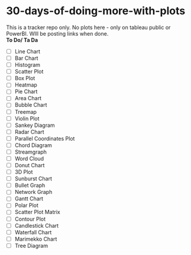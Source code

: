 # 30-days-of-doing-more-with-plots
This is a tracker repo only. No plots here - only on tableau public or PowerBI. WIll be posting links when done.<br>
**To Do/ Ta Da**
- [ ] Line Chart
- [ ] Bar Chart
- [ ] Histogram
- [ ] Scatter Plot
- [ ] Box Plot
- [ ] Heatmap
- [ ] Pie Chart
- [ ] Area Chart
- [ ] Bubble Chart
- [ ] Treemap
- [ ] Violin Plot
- [ ] Sankey Diagram
- [ ] Radar Chart
- [ ] Parallel Coordinates Plot
- [ ] Chord Diagram
- [ ] Streamgraph
- [ ] Word Cloud
- [ ] Donut Chart
- [ ] 3D Plot
- [ ] Sunburst Chart
- [ ] Bullet Graph
- [ ] Network Graph
- [ ] Gantt Chart
- [ ] Polar Plot
- [ ] Scatter Plot Matrix
- [ ] Contour Plot
- [ ] Candlestick Chart
- [ ] Waterfall Chart
- [ ] Marimekko Chart
- [ ] Tree Diagram
